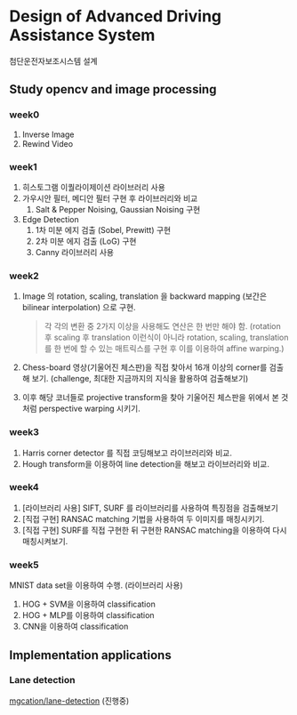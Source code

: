 # Design of Advanced Driving Assistance System

첨단운전자보조시스템 설계

## Study opencv and image processing

### week0

1. Inverse Image
2. Rewind Video

### week1

1. 히스토그램 이퀄라이제이션 라이브러리 사용
2. 가우시안 필터, 메디안 필터 구현 후 라이브러리와 비교
   1. Salt & Pepper Noising, Gaussian Noising 구현
3. Edge Detection
   1. 1차 미분 에지 검출 (Sobel, Prewitt) 구현
   2. 2차 미분 에지 검출 (LoG) 구현
   3. Canny 라이브러리 사용

### week2

1. ​Image 의 rotation, scaling, translation 을 backward mapping (보간은 bilinear interpolation) 으로 구현.

   > 각 각의 변환 중 2가지 이상을 사용해도 연산은 한 번만 해야 함. (rotation 후 scaling 후 translation 이런식이 아니라 rotation, scaling, translation 를 한 번에 할 수 있는 매트릭스를 구현 후 이를 이용하여 affine warping.)

2. Chess-board 영상(기울어진 체스판)을 직접 찾아서 16개 이상의 corner를 검출해 보기. (challenge, 최대한 지금까지의 지식을 활용하여 검출해보기)

3. 이후 해당 코너들로 projective transform을 찾아 기울어진 체스판을 위에서 본 것처럼 perspective warping 시키기.

### week3

1. Harris corner detector 를 직접 코딩해보고 라이브러리와 비교.
2. Hough transform을 이용하여 line detection을 해보고 라이브러리와 비교.

### week4

1. [라이브러리 사용] SIFT, SURF 를 라이브러리를 사용하여 특징점을 검출해보기
2. [직접 구현] RANSAC matching 기법을 사용하여 두 이미지를 매칭시키기.
3. [직접 구현] SURF를 직접 구현한 뒤 구현한 RANSAC matching을 이용하여 다시 매칭시켜보기.

### week5

MNIST data set을 이용하여 수행. (라이브러리 사용)

1. HOG + SVM을 이용하여 classification
2. HOG + MLP를 이용하여 classification
3. CNN을 이용하여 classification

## Implementation applications

### Lane detection

[mgcation/lane-detection](https://github.com/mgcation/lane-detection) (진행중)